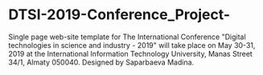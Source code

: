 # DTSI-2019-Conference_Project-
Single page web-site template for The International Conference "Digital technologies in science and industry - 2019" will take place on May 30-31, 2019 at the International Information Technology University, Manas Street 34/1, Almaty 050040.
Designed by Saparbaeva Madina.
